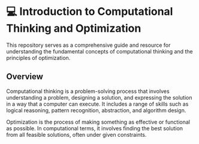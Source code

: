# 💻 Introduction to Computational Thinking and Optimization
This repository serves as a comprehensive guide and resource for understanding the fundamental concepts of computational thinking and the principles of optimization.

## Overview
Computational thinking is a problem-solving process that involves understanding a problem, designing a solution, and expressing the solution in a way that a computer can execute. It includes a range of skills such as logical reasoning, pattern recognition, abstraction, and algorithm design.

Optimization is the process of making something as effective or functional as possible. In computational terms, it involves finding the best solution from all feasible solutions, often under given constraints.
